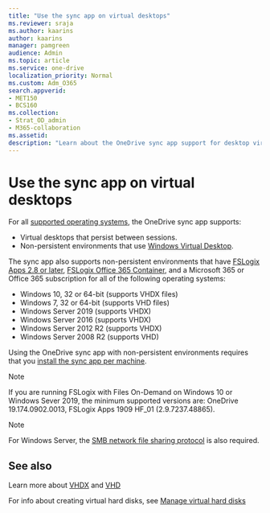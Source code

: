 ```yaml
---
title: "Use the sync app on virtual desktops"
ms.reviewer: sraja
ms.author: kaarins
author: kaarins
manager: pamgreen
audience: Admin
ms.topic: article
ms.service: one-drive
localization_priority: Normal
ms.custom: Adm_O365
search.appverid:
- MET150
- BCS160
ms.collection: 
- Strat_OD_admin
- M365-collaboration
ms.assetid: 
description: "Learn about the OneDrive sync app support for desktop virtualization."
---
```


# Use the sync app on virtual desktops

For all [supported operating systems](https://support.office.com/article/cc0cb2b8-f446-445c-9b52-d3c2627d681e), the OneDrive sync app supports:

- Virtual desktops that persist between sessions. 
- Non-persistent environments that use [Windows Virtual Desktop](https://www.microsoft.com/microsoft-365/modern-desktop/enterprise/windows-virtual-desktop).

The sync app also supports non-persistent environments that have [FSLogix Apps 2.8 or later](https://fslogix.com/products/fslogix-apps), [FSLogix Office 365 Container](https://fslogix.com/products/office-365-container), and a Microsoft 365 or Office 365 subscription for all of the following operating systems:

- Windows 10, 32 or 64-bit (supports VHDX files) 
- Windows 7, 32 or 64-bit (supports VHD files) 
- Windows Server 2019 (supports VHDX)
- Windows Server 2016 (supports VHDX)
- Windows Server 2012 R2 (supports VHDX)
- Windows Server 2008 R2 (supports VHD)

 Using the OneDrive sync app with non-persistent environments requires that you [install the sync app per machine](https://docs.microsoft.com/onedrive/per-machine-installation).

> [!NOTE]
> If you are running FSLogix with Files On-Demand on Windows 10 or Windows Sever 2019, the minimum supported versions are: OneDrive 19.174.0902.0013, FSLogix Apps 1909 HF_01 (2.9.7237.48865).

> [!NOTE]
> For Windows Server, the [SMB network file sharing protocol](/windows-server/storage/file-server/file-server-smb-overview) is also required.

## See also

Learn more about [VHDX](/openspecs/windows_protocols/ms-vhdx/83f6b700-6216-40f0-aa99-9fcb421206e2) and [VHD](/windows/desktop/vstor/about-vhd)

For info about creating virtual hard disks, see [Manage virtual hard disks](/windows-server/storage/disk-management/manage-virtual-hard-disks)
